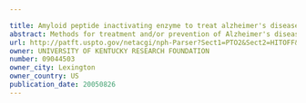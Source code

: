 ```yaml
---

title: Amyloid peptide inactivating enzyme to treat alzheimer's disease peripherally
abstract: Methods for treatment and/or prevention of Alzheimer's disease comprising inactivating peripheral AP in serum to a reduce A(3 in the brain. Methods comprise expression of amyloid peptide inactivating enzyme on bone marrow cells; and coupling of amyloid peptide inactivating enzyme to hematopoietic cells.
url: http://patft.uspto.gov/netacgi/nph-Parser?Sect1=PTO2&Sect2=HITOFF&p=1&u=%2Fnetahtml%2FPTO%2Fsearch-adv.htm&r=1&f=G&l=50&d=PALL&S1=09044503&OS=09044503&RS=09044503
owner: UNIVERSITY OF KENTUCKY RESEARCH FOUNDATION
number: 09044503
owner_city: Lexington
owner_country: US
publication_date: 20050826
---
```

